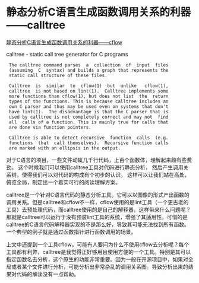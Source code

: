 
# 静态分析C语言生成函数调用关系的利器——calltree

[静态分析C语言生成函数调用关系的利器——cflow](https://blog.csdn.net/breaksoftware/article/details/75576878)

calltree -	static call tree generator for C programs

     The calltree command parses  a  collection	 of  input  files
     (assuming	C  syntax) and builds a	graph that represents the
     static call structure of these files.

     Calltree  is  similar  to	cflow(1)  but  unlike	cflow(1),
     calltree  is not based on lint(1).	 Calltree implements some
     more functions than cflow(1), but does not	list  the  return
     types of the functions. This is because calltree includes an
     own C parser and thus may be used even on systems that don't
     have lint(1).  The	disadvantage is	that the C parser that is
     used by calltree is not completely	correct	and may	not  find
     all  calls	of a function. This is mainly true for calls that
     are done via function pointers.

     Calltree is able to detect	recursive  function  calls  (e.g.
     functions	that  call themselves).	 Recursive function calls
     are marked	with an	ellipsis in the	output.

 对于C语言的项目，一些文件动辄几千行代码，上百个函数体，理解起来颇有些费劲。
 这个时候我们可以使用calltree工具对代码进行静态分析，
 然后产生调用关系树，使得我们可以对代码的构成有个初步的认识。
 这样可以让我们站在高处，俯览全局，制定出一个着实可行的阅读理解方案。

calltree是一个针对C语言代码的静态分析工具。它可以以图像的形式产出函数的调用关系。但是calltree和cflow不一样，cflow使用的是lint工具（一个更古老的工具）去预处理代码，而calltree使用的是自己的解释器。这样带来什么问题呢？那就是calltree可以运行于没有预装lint工具的系统，增强了其适用性。可惜的是calltree的C语言代码解释器实现的不是那么好，导致其可能无法找到所有函数。一个典型的例子就是通过函数指针进行函数调用的场景。

上文中还提到一个工具cflow。可能有人要问为什么不使用cflow去分析呢？每个工具都有利弊，calltree是我觉得正好够用且使用方便的一个工具。特别是其可以指定函数名去分析，这个原生的功能非常重要。因为一般在开源项目中，如果对全局或者某个文件进行分析，可能分析出非常杂乱的调用关系图。导致分析出来的结果对代码的解读没有一点帮助。


